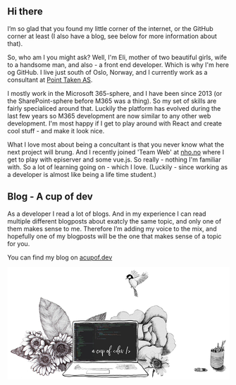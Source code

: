 ## Hi there

I’m so glad that you found my little corner of the internet, or the GitHub corner at least (I also have a blog, see below for more information about that).

So, who am I you might ask? Well, I'm Eli, mother of two beautiful girls, wife to a handsome man, and also - a front end developer. Which is why I'm here og GitHub. I live just south of Oslo, Norway, and I currently work as a consultant at [Point Taken AS](https://pointtaken.no/).

I mostly work in the Microsoft 365-sphere, and I have been since 2013 (or the SharePoint-sphere before M365 was a thing). So my set of skills are fairly specialiced around that. Luckily the platform has evolved during the last few years so M365 development are now similar to any other web development. I'm most happy if I get to play around with React and create cool stuff - and make it look nice. 

What I love most about being a concultant is that you never know what the next project will brung. And I recently joined 'Team Web' at [nho.no](https://nho.no) where I get to play with episerver and some vue.js. So really - nothing I'm familiar with. So a lot of learning going on - which I love. (Luckily - since working as a developer is almost like being a life time student.)

## Blog - A cup of dev
As a developer I read a lot of blogs. And in my experience I can read multiple different blogposts about exatcly the same topic, and only one of them makes sense to me. Therefore I’m adding my voice to the mix, and hopefully one of my blogposts will be the one that makes sense of a topic for you. 

You can find my blog on  [acupof.dev](https://acupof.dev)



![](./assets/illustration.jpg)


